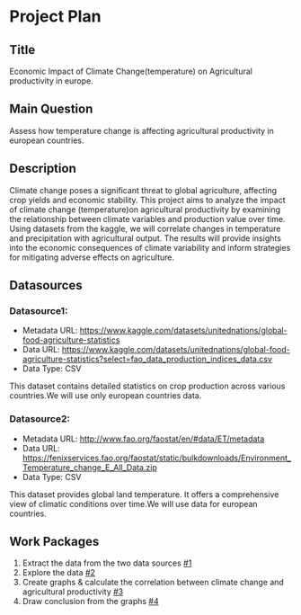 # Project Plan

## Title

 Economic Impact of Climate Change(temperature) on Agricultural productivity in europe.

## Main Question


Assess how temperature change is affecting agricultural productivity in european countries.

## Description


Climate change poses a significant threat to global agriculture, affecting crop yields and economic stability. This project aims to analyze the impact of climate change (temperature)on agricultural productivity by examining the relationship between climate variables and production value over time. Using datasets from the kaggle, we will correlate changes in temperature and precipitation with agricultural output. The results will provide insights into the economic consequences of climate variability and inform strategies for mitigating adverse effects on agriculture.

## Datasources

### Datasource1:
* Metadata URL:  https://www.kaggle.com/datasets/unitednations/global-food-agriculture-statistics
* Data URL: https://www.kaggle.com/datasets/unitednations/global-food-agriculture-statistics?select=fao_data_production_indices_data.csv
* Data Type: CSV

This dataset contains detailed statistics on crop production across various countries.We will use only european countries data.

### Datasource2:
* Metadata URL:  http://www.fao.org/faostat/en/#data/ET/metadata
* Data URL: https://fenixservices.fao.org/faostat/static/bulkdownloads/Environment_Temperature_change_E_All_Data.zip
* Data Type: CSV

This dataset provides global land temperature. It offers a comprehensive view of climatic conditions over time.We will use data for european countries.

## Work Packages

1. Extract the data from the two data sources [#1][i1]
2. Explore the data [#2][i2]
3. Create graphs & calculate the correlation between climate change and agricultural productivity [#3][i3]
4. Draw conclusion from the graphs [#4][i4]

[i1]: https://github.com/nhbsohel2/sohel_MADE/issues/1
[i2]: https://github.com/nhbsohel2/sohel_MADE/issues/2
[i3]: https://github.com/nhbsohel2/sohel_MADE/issues/3
[i4]: https://github.com/nhbsohel2/sohel_MADE/issues/4
